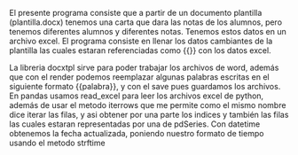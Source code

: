 El presente programa consiste que a partir de un documento plantilla (plantilla.docx) tenemos una  carta que dara las notas de los alumnos, pero tenemos diferentes alumnos y diferentes notas.
Tenemos estos datos en un archivo excel. El programa consiste en llenar los datos cambiantes de la plantilla las cuales estaran referenciadas como {{}} con los datos excel.

La libreria docxtpl sirve para poder trabajar los archivos de word, además que con el render podemos reemplazar algunas palabras escritas en el siguiente formato {{palabra}}, y con el save pues guardamos  los archivos.
En pandas usamos read_excel para leer los archivos excel de python, además  de usar el metodo iterrows  que me permite como el mismo nombre dice iterar las filas, y asi obtener por una parte los indices y también las filas las cuales estaran representadas por una de pdSeries.
Con datetime obtenemos la fecha actualizada, poniendo nuestro formato de tiempo usando el metodo strftime 
